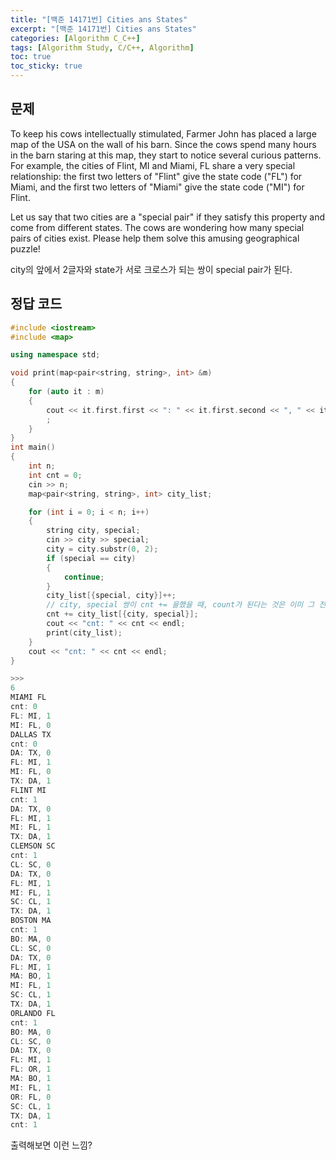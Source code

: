 ```yaml
---
title: "[백준 14171번] Cities ans States"
excerpt: "[백준 14171번] Cities ans States"
categories: [Algorithm C_C++]
tags: [Algorithm Study, C/C++, Algorithm]
toc: true
toc_sticky: true
---
```


## 문제

To keep his cows intellectually stimulated, Farmer John has placed a large map of the USA on the wall of his barn. Since the cows spend many hours in the barn staring at this map, they start to notice several curious patterns. For example, the cities of Flint, MI and Miami, FL share a very special relationship: the first two letters of "Flint" give the state code ("FL") for Miami, and the first two letters of "Miami" give the state code ("MI") for Flint. <br>

Let us say that two cities are a "special pair" if they satisfy this property and come from different states. The cows are wondering how many special pairs of cities exist. Please help them solve this amusing geographical puzzle! <br>

city의 앞에서 2글자와 state가 서로 크로스가 되는 쌍이 special pair가 된다.

## 정답 코드

```cpp
#include <iostream>
#include <map>

using namespace std;

void print(map<pair<string, string>, int> &m)
{
    for (auto it : m)
    {
        cout << it.first.first << ": " << it.first.second << ", " << it.second << endl;
        ;
    }
}
int main()
{
    int n;
    int cnt = 0;
    cin >> n;
    map<pair<string, string>, int> city_list;

    for (int i = 0; i < n; i++)
    {
        string city, special;
        cin >> city >> special;
        city = city.substr(0, 2);
        if (special == city)
        {
            continue;
        }
        city_list[{special, city}]++;
        // city, special 쌍이 cnt += 을했을 때, count가 된다는 것은 이미 그 전에 값이 있었다는 의미이다.
        cnt += city_list[{city, special}];
        cout << "cnt: " << cnt << endl;
        print(city_list);
    }
    cout << "cnt: " << cnt << endl;
}

>>>
6
MIAMI FL
cnt: 0
FL: MI, 1
MI: FL, 0
DALLAS TX
cnt: 0
DA: TX, 0
FL: MI, 1
MI: FL, 0
TX: DA, 1
FLINT MI
cnt: 1
DA: TX, 0
FL: MI, 1
MI: FL, 1
TX: DA, 1
CLEMSON SC
cnt: 1
CL: SC, 0
DA: TX, 0
FL: MI, 1
MI: FL, 1
SC: CL, 1
TX: DA, 1
BOSTON MA
cnt: 1
BO: MA, 0
CL: SC, 0
DA: TX, 0
FL: MI, 1
MA: BO, 1
MI: FL, 1
SC: CL, 1
TX: DA, 1
ORLANDO FL
cnt: 1
BO: MA, 0
CL: SC, 0
DA: TX, 0
FL: MI, 1
FL: OR, 1
MA: BO, 1
MI: FL, 1
OR: FL, 0
SC: CL, 1
TX: DA, 1
cnt: 1
```

출력해보면 이런 느낌?
